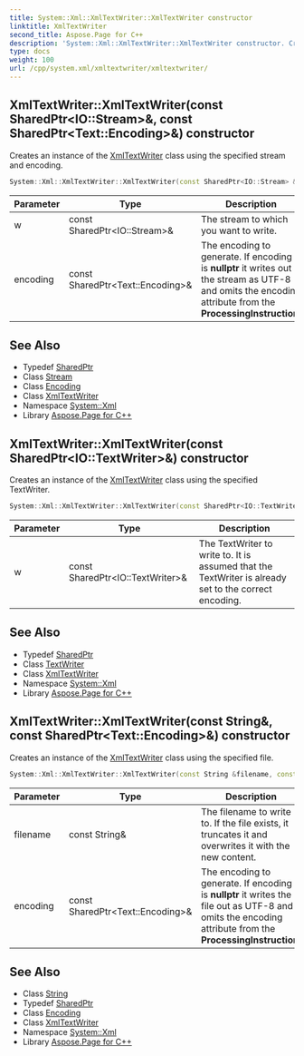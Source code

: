 ```yaml
---
title: System::Xml::XmlTextWriter::XmlTextWriter constructor
linktitle: XmlTextWriter
second_title: Aspose.Page for C++
description: 'System::Xml::XmlTextWriter::XmlTextWriter constructor. Creates an instance of the XmlTextWriter class using the specified stream and encoding in C++.'
type: docs
weight: 100
url: /cpp/system.xml/xmltextwriter/xmltextwriter/
---
```

## XmlTextWriter::XmlTextWriter(const SharedPtr\<IO::Stream\>\&, const SharedPtr\<Text::Encoding\>\&) constructor


Creates an instance of the [XmlTextWriter](../) class using the specified stream and encoding.

```cpp
System::Xml::XmlTextWriter::XmlTextWriter(const SharedPtr<IO::Stream> &w, const SharedPtr<Text::Encoding> &encoding)
```


| Parameter | Type | Description |
| --- | --- | --- |
| w | const SharedPtr\<IO::Stream\>\& | The stream to which you want to write. |
| encoding | const SharedPtr\<Text::Encoding\>\& | The encoding to generate. If encoding is **nullptr** it writes out the stream as UTF-8 and omits the encoding attribute from the **ProcessingInstruction**. |

## See Also

* Typedef [SharedPtr](../../../system/sharedptr/)
* Class [Stream](../../../system.io/stream/)
* Class [Encoding](../../../system.text/encoding/)
* Class [XmlTextWriter](../)
* Namespace [System::Xml](../../)
* Library [Aspose.Page for C++](../../../)
## XmlTextWriter::XmlTextWriter(const SharedPtr\<IO::TextWriter\>\&) constructor


Creates an instance of the [XmlTextWriter](../) class using the specified TextWriter.

```cpp
System::Xml::XmlTextWriter::XmlTextWriter(const SharedPtr<IO::TextWriter> &w)
```


| Parameter | Type | Description |
| --- | --- | --- |
| w | const SharedPtr\<IO::TextWriter\>\& | The TextWriter to write to. It is assumed that the TextWriter is already set to the correct encoding. |

## See Also

* Typedef [SharedPtr](../../../system/sharedptr/)
* Class [TextWriter](../../../system.io/textwriter/)
* Class [XmlTextWriter](../)
* Namespace [System::Xml](../../)
* Library [Aspose.Page for C++](../../../)
## XmlTextWriter::XmlTextWriter(const String\&, const SharedPtr\<Text::Encoding\>\&) constructor


Creates an instance of the [XmlTextWriter](../) class using the specified file.

```cpp
System::Xml::XmlTextWriter::XmlTextWriter(const String &filename, const SharedPtr<Text::Encoding> &encoding)
```


| Parameter | Type | Description |
| --- | --- | --- |
| filename | const String\& | The filename to write to. If the file exists, it truncates it and overwrites it with the new content. |
| encoding | const SharedPtr\<Text::Encoding\>\& | The encoding to generate. If encoding is **nullptr** it writes the file out as UTF-8 and omits the encoding attribute from the **ProcessingInstruction**. |

## See Also

* Class [String](../../../system/string/)
* Typedef [SharedPtr](../../../system/sharedptr/)
* Class [Encoding](../../../system.text/encoding/)
* Class [XmlTextWriter](../)
* Namespace [System::Xml](../../)
* Library [Aspose.Page for C++](../../../)
